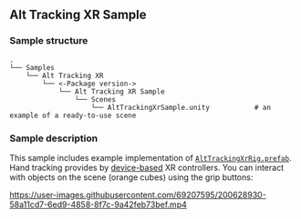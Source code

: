 ## Alt Tracking XR Sample

### Sample structure
    .
    └── Samples
        └── Alt Tracking XR
            └── <-Package version->
                └── Alt Tracking XR Sample
                    └── Scenes
                        └── AltTrackingXrSample.unity           # an example of a ready-to-use scene

### Sample description

This sample includes example implementation of [`AltTrackingXrRig.prefab`](../../Prefabs).
Hand tracking provides by [device-based](https://docs.unity3d.com/Packages/com.unity.xr.interaction.toolkit@2.0/manual/xr-controller-device-based.html) XR controllers. You can interact with objects on the scene (orange cubes) using the grip buttons:

https://user-images.githubusercontent.com/69207595/200628930-58a11cd7-6ed9-4858-8f7c-9a42feb73bef.mp4

